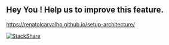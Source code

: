 ## Hey You ! Help us to improve this feature.
https://renatolcarvalho.github.io/setup-architecture/

[![StackShare](https://img.shields.io/badge/tech-stack-0690fa.svg?style=flat)](https://stackshare.io/renatolcarvalho/setup-architecture)
